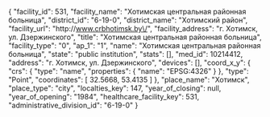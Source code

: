 {
    "facility_id": 531,
    "facility_name": "Хотимская центральная районная больница",
    "district_id": "6-19-0",
    "district_name": "Хотимский район",
    "facility_url": "http:\/\/www.crbhotimsk.by\/",
    "facility_address": "г. Хотимск, ул. Дзержинского",
    "title": "Хотимская центральная районная больница",
    "facility_type": "0",
    "ap_1": "1",
    "name": "Хотимская центральная районная больница",
    "state": "public institution",
    "stats": [],
    "med_id": 10214412,
    "address": "г. Хотимск, ул. Дзержинского",
    "devices": [],
    "coord_x_y": {
        "crs": {
            "type": "name",
            "properties": {
                "name": "EPSG:4326"
            }
        },
        "type": "Point",
        "coordinates": [
            32.5668,
            53.4135
        ]
    },
    "place_name": "Хотимск",
    "place_type": "city",
    "localties_key": 147,
    "year_of_closing": null,
    "year_of_opening": "1984",
    "healthcare_facility_key": 531,
    "administrative_division_id": "6-19-0"
}